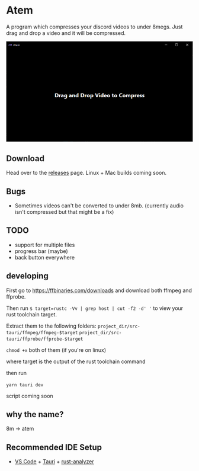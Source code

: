 # Atem

A program which compresses your discord videos to under 8megs. Just drag and drop a video and it will be compressed.

![1](./assets/1.png)

## Download

Head over to the [releases](#) page. Linux + Mac builds coming soon.

## Bugs
- Sometimes videos can't be converted to under 8mb. (currently audio isn't compressed but that might be a fix)

## TODO

- support for multiple files
- progress bar (maybe)
- back button everywhere

## developing

First go to https://ffbinaries.com/downloads and download both ffmpeg and ffprobe.

Then run `$ target=rustc -Vv | grep host | cut -f2 -d' '` to view your rust toolchain target.

Extract them to the following folders:
`project_dir/src-tauri/ffmpeg/ffmpeg-$target`
`project_dir/src-tauri/ffprobe/ffprobe-$target`

`chmod +x` both of them (if you're on linux)

where target is the output of the rust toolchain command

then run

`yarn tauri dev`

script coming soon

## why the name?

8m -> atem

## Recommended IDE Setup

- [VS Code](https://code.visualstudio.com/) + [Tauri](https://marketplace.visualstudio.com/items?itemName=tauri-apps.tauri-vscode) + [rust-analyzer](https://marketplace.visualstudio.com/items?itemName=rust-lang.rust-analyzer)
